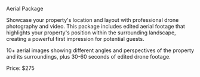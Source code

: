 Aerial Package

Showcase your property's location and layout with professional drone photography and video. This package includes edited aerial footage that highlights your property's position within the surrounding landscape, creating a powerful first impression for potential guests. 

10+ aerial images showing different angles and perspectives of the property and its surroundings, plus 30-60 seconds of edited drone footage.

Price: $275
